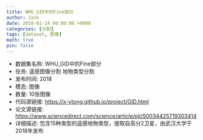 ```yaml
---
title: WHU_GID中的Fine部分
author: Zack
date: 2018-01-24 00:00:00 +0800
categories: [分割]
tags: [dataset, 图像]
math: true
pin: false
---
```

- 数据集名称: WHU_GID中的Fine部分
- 任务: 遥感图像分割 地物类型分割
- 发布时间: 2018
- 模态: 图像
- 数量: 10张图像
- 代码源链接: https://x-ytong.github.io/project/GID.html
- 论文源链接: https://www.sciencedirect.com/science/article/pii/S0034425719303414
- 详细描述: 包含15种类型的遥感地物类型，提取自高分2卫星，由武汉大学于2018年发布
